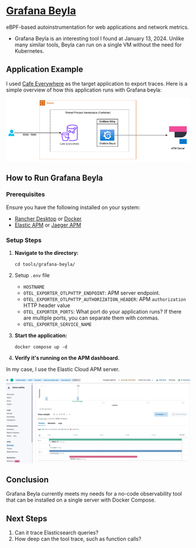 # [Grafana Beyla](https://github.com/grafana/beyla)

eBPF-based autoinstrumentation for web applications and network metrics.

* Grafana Beyla is an interesting tool I found at January 13, 2024. Unlike many similar tools, Beyla can run on a single VM without the need for Kubernetes.

## Application Example

I used [Cafe Everywhere](https://github.com/michaelact/cafe-everywhere) as the target application to export traces. Here is a simple overview of how this application runs with Grafana beyla:

![diagram](assets/diagram.png)

## How to Run Grafana Beyla

### Prerequisites

Ensure you have the following installed on your system:

- [Rancher Desktop](https://rancherdesktop.io/) or [Docker](https://docs.docker.com/engine/install/)
- [Elastic APM](https://www.elastic.co/guide/en/observability/current/apm-installing.html) or [Jaeger APM](https://www.jaegertracing.io/docs/1.58/getting-started/)

### Setup Steps

1. **Navigate to the directory:**
   ```shell
   cd tools/grafana-beyla/
   ```

2. Setup `.env` file
   - `HOSTNAME`
   - `OTEL_EXPORTER_OTLPHTTP_ENDPOINT`: APM server endpoint.
   - `OTEL_EXPORTER_OTLPHTTP_AUTHORIZATION_HEADER`: APM `authorization` HTTP header value
   - `OTEL_EXPORTER_PORTS`: What port do your application runs? If there are multiple ports, you can separate them with commas.
   - `OTEL_EXPORTER_SERVICE_NAME`

3. **Start the application:**
   ```shell
   docker compose up -d
   ```

4. **Verify it's running on the APM dashboard.**

In my case, I use the Elastic Cloud APM server.

![elastic-cloud-apm-demo](assets/elastic-cloud-apm-demo.png)

## Conclusion

Grafana Beyla currently meets my needs for a no-code observability tool that can be installed on a single server with Docker Compose.

## Next Steps

1. Can it trace Elasticsearch queries?
2. How deep can the tool trace, such as function calls?
